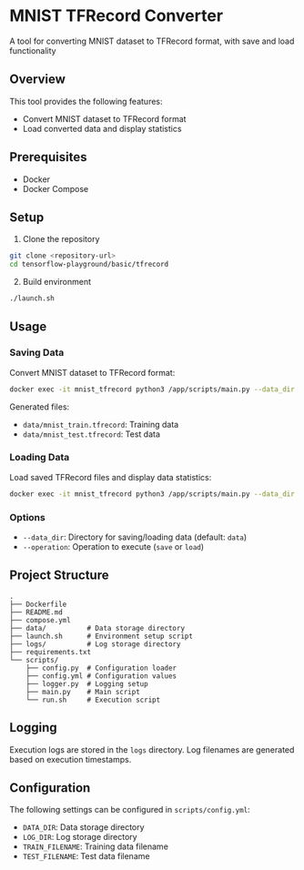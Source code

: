 # MNIST TFRecord Converter

A tool for converting MNIST dataset to TFRecord format, with save and load functionality

## Overview

This tool provides the following features:

- Convert MNIST dataset to TFRecord format
- Load converted data and display statistics

## Prerequisites

- Docker
- Docker Compose

## Setup

1. Clone the repository

```bash
git clone <repository-url>
cd tensorflow-playground/basic/tfrecord
```

2. Build environment

```bash
./launch.sh
```

## Usage

### Saving Data

Convert MNIST dataset to TFRecord format:

```bash
docker exec -it mnist_tfrecord python3 /app/scripts/main.py --data_dir /app/data --operation save
```

Generated files:

- `data/mnist_train.tfrecord`: Training data
- `data/mnist_test.tfrecord`: Test data

### Loading Data

Load saved TFRecord files and display data statistics:

```bash
docker exec -it mnist_tfrecord python3 /app/scripts/main.py --data_dir /app/data --operation load
```

### Options

- `--data_dir`: Directory for saving/loading data (default: `data`)
- `--operation`: Operation to execute (`save` or `load`)

## Project Structure

```
.
├── Dockerfile
├── README.md
├── compose.yml
├── data/          # Data storage directory
├── launch.sh      # Environment setup script
├── logs/          # Log storage directory
├── requirements.txt
└── scripts/
    ├── config.py  # Configuration loader
    ├── config.yml # Configuration values
    ├── logger.py  # Logging setup
    ├── main.py    # Main script
    └── run.sh     # Execution script
```

## Logging

Execution logs are stored in the `logs` directory. Log filenames are generated based on execution timestamps.

## Configuration

The following settings can be configured in `scripts/config.yml`:

- `DATA_DIR`: Data storage directory
- `LOG_DIR`: Log storage directory
- `TRAIN_FILENAME`: Training data filename
- `TEST_FILENAME`: Test data filename
